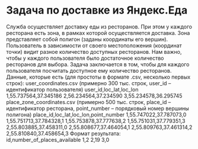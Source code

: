# Задача по доставке из Яндекс.Еда

Служба осуществляет доставку еды из ресторанов. При этом у каждого ресторана есть зона, в рамках которой осуществляется доставка. Зона представляет собой полигон (заданы координаты его вершин). Пользователь в зависимости от своего местоположения (координат точки) видит разное количество доступных ресторанов. Нам важно, чтобы у каждого пользователя было достаточное количество ресторанов для выбора. Задача заключается в том, чтобы для каждого пользователя посчитать доступное ему количество ресторанов. 
Данные, которые есть (для простоты в формате .csv, несколько первых строк): user_coordinates.csv (примерно 300 тыс. строк, user_id – идентификатор пользователя) 
user_id,loc_lat,loc_lon
1,55.737564,37.345186
2,56.234564,37.234590
3,55.234578,36.295745
place_zone_coordinates.csv (примерно 500 тыс. строк,
place_id – идентификатор ресторана, point_number – порядковый номер вершины полигона)
place_id,loc_lat,loc_lon,point_number
1,55.747022,37.787073,0
1,55.751713,37.784328,1
1,55.753878,37.777638,2
1,55.751031,37.779351,3
2,55.803885,37.458311,0
2,55.808677,37.464054,1
2,55.809763,37.461314,2
2,55.810840,37.458654,3 
Формат результата:
id,number_of_places_available
1,2
2,19
3,0

